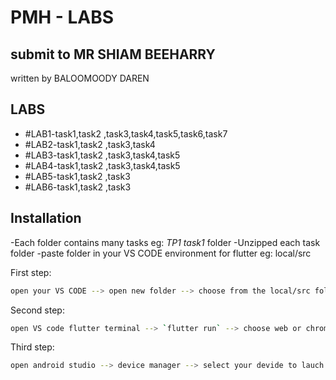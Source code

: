 # PMH - LABS
## submit to MR SHIAM BEEHARRY
written by BALOOMOODY DAREN 

## LABS

- #LAB1-task1,task2 ,task3,task4,task5,task6,task7
- #LAB2-task1,task2 ,task3,task4
- #LAB3-task1,task2 ,task3,task4,task5
- #LAB4-task1,task2 ,task3,task4,task5
- #LAB5-task1,task2 ,task3
- #LAB6-task1,task2 ,task3





## Installation
 -Each folder contains many tasks eg: *TP1 task1* folder 
 -Unzipped each task folder 
-paste folder in your VS CODE environment for flutter eg: local/src

First step:
```sh
open your VS CODE --> open new folder --> choose from the local/src folders
```

Second step:

```sh
open VS code flutter terminal --> `flutter run` --> choose web or chrome to emulate 
```

Third step:

```sh
open android studio --> device manager --> select your devide to lauch --> minimize your screen --> back to VS code to run folder
```



